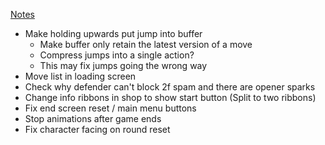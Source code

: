 [Notes](/docs/feedback/playtests/first_locals_feedback_round.md)

- Make holding upwards put jump into buffer
  - Make buffer only retain the latest version of a move
  - Compress jumps into a single action?
  - This may fix jumps going the wrong way
- Move list in loading screen
- Check why defender can't block 2f spam and there are opener sparks
- Change info ribbons in shop to show start button (Split to two ribbons)
- Fix end screen reset / main menu buttons
- Stop animations after game ends
- Fix character facing on round reset

